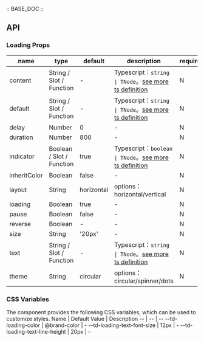 :: BASE_DOC ::

## API
### Loading Props

name | type | default | description | required
-- | -- | -- | -- | --
content | String / Slot / Function | - | Typescript：`string \| TNode`。[see more ts definition](https://github.com/Tencent/tdesign-mobile-vue/blob/develop/src/common.ts) | N
default | String / Slot / Function | - | Typescript：`string \| TNode`。[see more ts definition](https://github.com/Tencent/tdesign-mobile-vue/blob/develop/src/common.ts) | N
delay | Number | 0 | \- | N
duration | Number | 800 | \- | N
indicator | Boolean / Slot / Function | true | Typescript：`boolean \| TNode`。[see more ts definition](https://github.com/Tencent/tdesign-mobile-vue/blob/develop/src/common.ts) | N
inheritColor | Boolean | false | \- | N
layout | String | horizontal | options：horizontal/vertical | N
loading | Boolean | true | \- | N
pause | Boolean | false | \- | N
reverse | Boolean | - | \- | N
size | String | '20px' | \- | N
text | String / Slot / Function | - | Typescript：`string \| TNode`。[see more ts definition](https://github.com/Tencent/tdesign-mobile-vue/blob/develop/src/common.ts) | N
theme | String | circular | options：circular/spinner/dots | N


### CSS Variables
The component provides the following CSS variables, which can be used to customize styles.
Name | Default Value | Description 
-- | -- | --
--td-loading-color | @brand-color | - 
--td-loading-text-font-size | 12px | - 
--td-loading-text-line-height | 20px | - 
